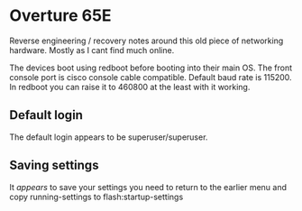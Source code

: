 # Overture 65E

Reverse engineering / recovery notes around this old piece of networking hardware.
Mostly as I cant find much online.

The devices boot using redboot before booting into their main OS.
The front console port is cisco console cable compatible.
Default baud rate is 115200.
In redboot you can raise it to 460800 at the least with it working.

## Default login

The default login appears to be superuser/superuser.

## Saving settings

It _appears_ to save your settings you need to return to the earlier menu and copy running-settings to flash:startup-settings
